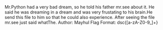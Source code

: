 Mr.Python had a very bad dream, so he told his father mr.see about it. He said he was dreaming in a dream and was very frustating to his brain.He send this file to him so that he could also experience. After seeing the file mr.see just said whatThe.
Author: Mayhul
Flag Format:
dsc{[a-zA-Z0-9_]+}
